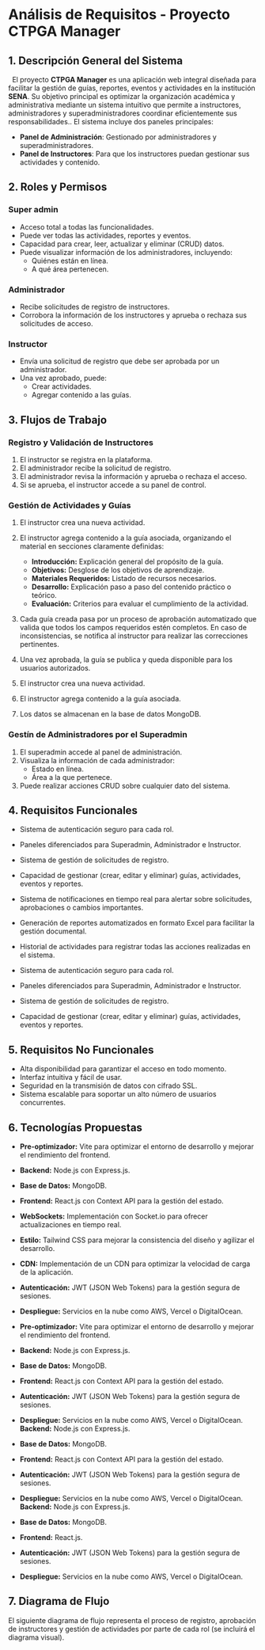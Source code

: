 # Análisis de Requisitos - Proyecto CTPGA Manager

## 1. Descripción General del Sistema

  El proyecto **CTPGA Manager** es una aplicación web integral diseñada para facilitar la gestión de guías, reportes, eventos y actividades en la institución **SENA**. Su objetivo principal es optimizar la organización académica y administrativa mediante un sistema intuitivo que permite a instructores, administradores y superadministradores coordinar eficientemente sus responsabilidades.. El sistema incluye dos paneles principales:

- **Panel de Administración**: Gestionado por administradores y superadministradores.
- **Panel de Instructores**: Para que los instructores puedan gestionar sus actividades y contenido.

## 2. Roles y Permisos

### **Super admin**

- Acceso total a todas las funcionalidades.
- Puede ver todas las actividades, reportes y eventos.
- Capacidad para crear, leer, actualizar y eliminar (CRUD) datos.
- Puede visualizar información de los administradores, incluyendo:
  - Quiénes están en línea.
  - A qué área pertenecen.

### **Administrador**

- Recibe solicitudes de registro de instructores.
- Corrobora la información de los instructores y aprueba o rechaza sus solicitudes de acceso.

### **Instructor**

- Envía una solicitud de registro que debe ser aprobada por un administrador.
- Una vez aprobado, puede:
  - Crear actividades.
  - Agregar contenido a las guías.

## 3. Flujos de Trabajo

### **Registro y Validación de Instructores**

1. El instructor se registra en la plataforma.
2. El administrador recibe la solicitud de registro.
3. El administrador revisa la información y aprueba o rechaza el acceso.
4. Si se aprueba, el instructor accede a su panel de control.

### **Gestión de Actividades y Guías**

1. El instructor crea una nueva actividad.
2. El instructor agrega contenido a la guía asociada, organizando el material en secciones claramente definidas:
   - **Introducción:** Explicación general del propósito de la guía.
   - **Objetivos:** Desglose de los objetivos de aprendizaje.
   - **Materiales Requeridos:** Listado de recursos necesarios.
   - **Desarrollo:** Explicación paso a paso del contenido práctico o teórico.
   - **Evaluación:** Criterios para evaluar el cumplimiento de la actividad.
3. Cada guía creada pasa por un proceso de aprobación automatizado que valida que todos los campos requeridos estén completos. En caso de inconsistencias, se notifica al instructor para realizar las correcciones pertinentes.
4. Una vez aprobada, la guía se publica y queda disponible para los usuarios autorizados.

1. El instructor crea una nueva actividad.
2. El instructor agrega contenido a la guía asociada.
3. Los datos se almacenan en la base de datos MongoDB.

### **Gestín de Administradores por el Superadmin**

1. El superadmin accede al panel de administración.
2. Visualiza la información de cada administrador:
   - Estado en línea.
   - Área a la que pertenece.
3. Puede realizar acciones CRUD sobre cualquier dato del sistema.

## 4. Requisitos Funcionales

- Sistema de autenticación seguro para cada rol.
- Paneles diferenciados para Superadmin, Administrador e Instructor.
- Sistema de gestión de solicitudes de registro.
- Capacidad de gestionar (crear, editar y eliminar) guías, actividades, eventos y reportes.
- Sistema de notificaciones en tiempo real para alertar sobre solicitudes, aprobaciones o cambios importantes.
- Generación de reportes automatizados en formato Excel para facilitar la gestión documental.
- Historial de actividades para registrar todas las acciones realizadas en el sistema.

- Sistema de autenticación seguro para cada rol.
- Paneles diferenciados para Superadmin, Administrador e Instructor.
- Sistema de gestión de solicitudes de registro.
- Capacidad de gestionar (crear, editar y eliminar) guías, actividades, eventos y reportes.

## 5. Requisitos No Funcionales

- Alta disponibilidad para garantizar el acceso en todo momento.
- Interfaz intuitiva y fácil de usar.
- Seguridad en la transmisión de datos con cifrado SSL.
- Sistema escalable para soportar un alto número de usuarios concurrentes.

## 6. Tecnologías Propuestas

- **Pre-optimizador:** Vite para optimizar el entorno de desarrollo y mejorar el rendimiento del frontend.
- **Backend:** Node.js con Express.js.
- **Base de Datos:** MongoDB.
- **Frontend:** React.js con Context API para la gestión del estado.
- **WebSockets:** Implementación con Socket.io para ofrecer actualizaciones en tiempo real.
- **Estilo:** Tailwind CSS para mejorar la consistencia del diseño y agilizar el desarrollo.
- **CDN:** Implementación de un CDN para optimizar la velocidad de carga de la aplicación.
- **Autenticación:** JWT (JSON Web Tokens) para la gestión segura de sesiones.
- **Despliegue:** Servicios en la nube como AWS, Vercel o DigitalOcean.

- **Pre-optimizador:** Vite para optimizar el entorno de desarrollo y mejorar el rendimiento del frontend.
- **Backend:** Node.js con Express.js.
- **Base de Datos:** MongoDB.
- **Frontend:** React.js con Context API para la gestión del estado.
- **Autenticación:** JWT (JSON Web Tokens) para la gestión segura de sesiones.
- **Despliegue:** Servicios en la nube como AWS, Vercel o DigitalOcean. **Backend:** Node.js con Express.js.
- **Base de Datos:** MongoDB.
- **Frontend:** React.js con Context API para la gestión del estado.
- **Autenticación:** JWT (JSON Web Tokens) para la gestión segura de sesiones.
- **Despliegue:** Servicios en la nube como AWS, Vercel o DigitalOcean. **Backend:** Node.js con Express.js.
- **Base de Datos:** MongoDB.
- **Frontend:** React.js.
- **Autenticación:** JWT (JSON Web Tokens) para la gestión segura de sesiones.
- **Despliegue:** Servicios en la nube como AWS, Vercel o DigitalOcean.

## 7. Diagrama de Flujo

El siguiente diagrama de flujo representa el proceso de registro, aprobación de instructores y gestión de actividades por parte de cada rol (se incluirá el diagrama visual).

